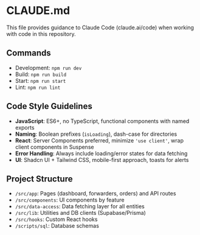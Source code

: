 # CLAUDE.md

This file provides guidance to Claude Code (claude.ai/code) when working with code in this repository.

## Commands
- Development: `npm run dev`
- Build: `npm run build`
- Start: `npm run start`
- Lint: `npm run lint`

## Code Style Guidelines
- **JavaScript**: ES6+, no TypeScript, functional components with named exports
- **Naming**: Boolean prefixes (`isLoading`), dash-case for directories
- **React**: Server Components preferred, minimize `'use client'`, wrap client components in Suspense
- **Error Handling**: Always include loading/error states for data fetching
- **UI**: Shadcn UI + Tailwind CSS, mobile-first approach, toasts for alerts

## Project Structure
- `/src/app`: Pages (dashboard, forwarders, orders) and API routes
- `/src/components`: UI components by feature
- `/src/data-access`: Data fetching layer for all entities
- `/src/lib`: Utilities and DB clients (Supabase/Prisma)
- `/src/hooks`: Custom React hooks
- `/scripts/sql`: Database schemas